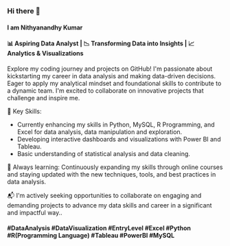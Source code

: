 ### Hi there 👋
#### I am Nithyanandhy Kumar
<!--
**Nithyanandhy/Nithyanandhy** is a ✨ _special_ ✨ repository because its `README.md` (this file) appears on your GitHub profile.

Here are some ideas to get you started:

- 🔭 I’m currently working on ...
- 🌱 I’m currently learning ...
- 👯 I’m looking to collaborate on ...
- 🤔 I’m looking for help with ...
- 💬 Ask me about ...
- 📫 How to reach me: ...
- 😄 Pronouns: ...
- ⚡ Fun fact: ...
-->

#### 📊 Aspiring Data Analyst | 📉 Transforming Data into Insights | 📈 Analytics & Visualizations

Explore my coding journey and projects on GitHub!
I'm passionate about kickstarting my career in data analysis and making data-driven decisions. Eager to apply my analytical mindset and foundational skills to contribute to a dynamic team. I'm excited to collaborate on innovative projects that challenge and inspire me.

🌟 Key Skills:
- Currently enhancing my skills in Python, MySQL, R Programming, and Excel for data analysis, data manipulation and exploration.
- Developing interactive dashboards and visualizations with Power BI and Tableau.
- Basic understanding of statistical analysis and data cleaning.
  
🌱 Always learning: Continuously expanding my skills through online courses and staying updated with the new techniques, tools, and best practices in data analysis.

📬 I'm actively seeking opportunities to collaborate on engaging and demanding projects to advance my data skills and career in a significant and impactful way..

#### #DataAnalysis #DataVisualization #EntryLevel #Excel #Python #R(Programming Language) #Tableau #PowerBI #MySQL

